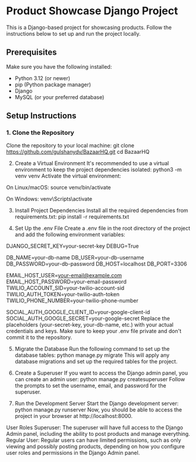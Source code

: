 
# Product Showcase Django Project

This is a Django-based project for showcasing products. Follow the instructions below to set up and run the project locally.

## Prerequisites

Make sure you have the following installed:
- Python 3.12 (or newer)
- pip (Python package manager)
- Django
- MySQL (or your preferred database)

## Setup Instructions

### 1. Clone the Repository
Clone the repository to your local machine:
git clone https://github.com/gulshanydv/BazaarHQ.git
cd BazaarHQ

2. Create a Virtual Environment
It's recommended to use a virtual environment to keep the project dependencies isolated:
python3 -m venv venv
Activate the virtual environment:

On Linux/macOS:
source venv/bin/activate

On Windows:
venv\Scripts\activate

3. Install Project Dependencies
Install all the required dependencies from requirements.txt:
pip install -r requirements.txt


4. Set Up the .env File
Create a .env file in the root directory of the project and add the following environment variables:

DJANGO_SECRET_KEY=your-secret-key
DEBUG=True

DB_NAME=your-db-name
DB_USER=your-db-username
DB_PASSWORD=your-db-password
DB_HOST=localhost
DB_PORT=3306

EMAIL_HOST_USER=your-email@example.com
EMAIL_HOST_PASSWORD=your-email-password
TWILIO_ACCOUNT_SID=your-twilio-account-sid
TWILIO_AUTH_TOKEN=your-twilio-auth-token
TWILIO_PHONE_NUMBER=your-twilio-phone-number

SOCIAL_AUTH_GOOGLE_CLIENT_ID=your-google-client-id
SOCIAL_AUTH_GOOGLE_SECRET=your-google-secret
Replace the placeholders (your-secret-key, your-db-name, etc.) with your actual credentials and keys.
Make sure to keep your .env file private and don't commit it to the repository.

5. Migrate the Database
Run the following command to set up the database tables:
python manage.py migrate
This will apply any database migrations and set up the required tables for the project.

6. Create a Superuser
If you want to access the Django admin panel, you can create an admin user:
python manage.py createsuperuser
Follow the prompts to set the username, email, and password for the superuser.

7. Run the Development Server
Start the Django development server:
python manage.py runserver
Now, you should be able to access the project in your browser at http://localhost:8000.

User Roles
Superuser: The superuser will have full access to the Django Admin panel, including the ability to post products and manage everything.
Regular User: Regular users can have limited permissions, such as only viewing and possibly posting products, depending on how you configure user roles and permissions in the Django Admin panel.
